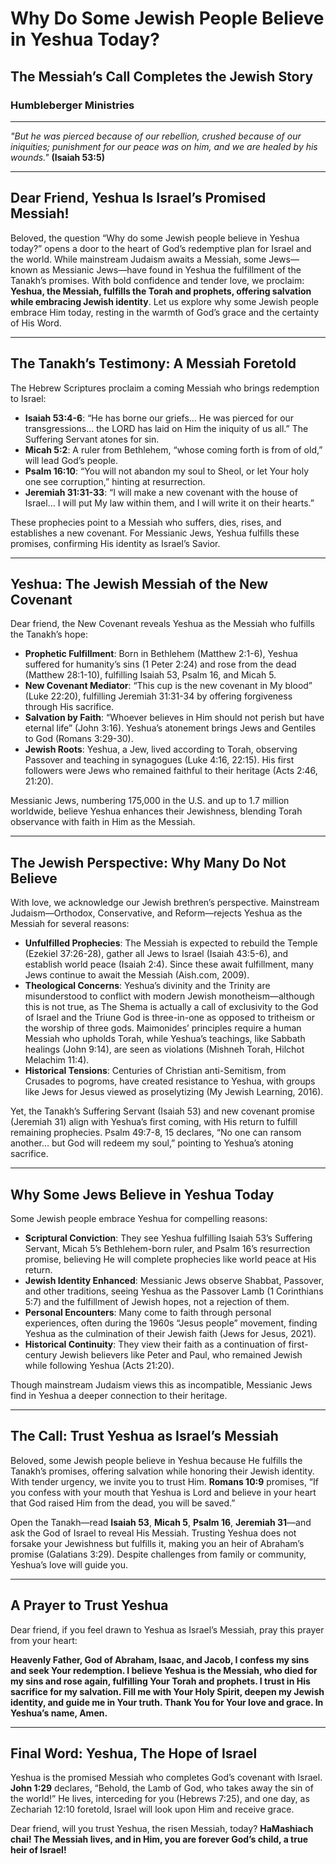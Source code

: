 # Why Do Some Jewish People Believe in Yeshua Today?

## The Messiah’s Call Completes the Jewish Story

### Humbleberger Ministries

---

_"But he was pierced because of our rebellion, crushed because of our iniquities; punishment for our peace was on him, and we are healed by his wounds."_
**(Isaiah 53:5)**

---

## Dear Friend, Yeshua Is Israel’s Promised Messiah!

Beloved, the question “Why do some Jewish people believe in Yeshua today?” opens a door to the heart of God’s redemptive plan for Israel and the world. While mainstream Judaism awaits a Messiah, some Jews—known as Messianic Jews—have found in Yeshua the fulfillment of the Tanakh’s promises. With bold confidence and tender love, we proclaim: **Yeshua, the Messiah, fulfills the Torah and prophets, offering salvation while embracing Jewish identity**. Let us explore why some Jewish people embrace Him today, resting in the warmth of God’s grace and the certainty of His Word.

---

## The Tanakh’s Testimony: A Messiah Foretold

The Hebrew Scriptures proclaim a coming Messiah who brings redemption to Israel:

- **Isaiah 53:4-6**: “He has borne our griefs… He was pierced for our transgressions… the LORD has laid on Him the iniquity of us all.” The Suffering Servant atones for sin.
- **Micah 5:2**: A ruler from Bethlehem, “whose coming forth is from of old,” will lead God’s people.
- **Psalm 16:10**: “You will not abandon my soul to Sheol, or let Your holy one see corruption,” hinting at resurrection.
- **Jeremiah 31:31-33**: “I will make a new covenant with the house of Israel… I will put My law within them, and I will write it on their hearts.”

These prophecies point to a Messiah who suffers, dies, rises, and establishes a new covenant. For Messianic Jews, Yeshua fulfills these promises, confirming His identity as Israel’s Savior.

---

## Yeshua: The Jewish Messiah of the New Covenant

Dear friend, the New Covenant reveals Yeshua as the Messiah who fulfills the Tanakh’s hope:

- **Prophetic Fulfillment**: Born in Bethlehem (Matthew 2:1-6), Yeshua suffered for humanity’s sins (1 Peter 2:24) and rose from the dead (Matthew 28:1-10), fulfilling Isaiah 53, Psalm 16, and Micah 5.
- **New Covenant Mediator**: “This cup is the new covenant in My blood” (Luke 22:20), fulfilling Jeremiah 31:31-34 by offering forgiveness through His sacrifice.
- **Salvation by Faith**: “Whoever believes in Him should not perish but have eternal life” (John 3:16). Yeshua’s atonement brings Jews and Gentiles to God (Romans 3:29-30).
- **Jewish Roots**: Yeshua, a Jew, lived according to Torah, observing Passover and teaching in synagogues (Luke 4:16, 22:15). His first followers were Jews who remained faithful to their heritage (Acts 2:46, 21:20).

Messianic Jews, numbering 175,000 in the U.S. and up to 1.7 million worldwide, believe Yeshua enhances their Jewishness, blending Torah observance with faith in Him as the Messiah.

---

## The Jewish Perspective: Why Many Do Not Believe

With love, we acknowledge our Jewish brethren’s perspective. Mainstream Judaism—Orthodox, Conservative, and Reform—rejects Yeshua as the Messiah for several reasons:

- **Unfulfilled Prophecies**: The Messiah is expected to rebuild the Temple (Ezekiel 37:26-28), gather all Jews to Israel (Isaiah 43:5-6), and establish world peace (Isaiah 2:4). Since these await fulfillment, many Jews continue to await the Messiah (Aish.com, 2009).
- **Theological Concerns**: Yeshua’s divinity and the Trinity are misunderstood to conflict with modern Jewish monotheism—although this is not true, as The Shema is actually a call of exclusivity to the God of Israel and the Triune God is three-in-one as opposed to tritheism or the worship of three gods. Maimonides’ principles require a human Messiah who upholds Torah, while Yeshua’s teachings, like Sabbath healings (John 9:14), are seen as violations (Mishneh Torah, Hilchot Melachim 11:4).
- **Historical Tensions**: Centuries of Christian anti-Semitism, from Crusades to pogroms, have created resistance to Yeshua, with groups like Jews for Jesus viewed as proselytizing (My Jewish Learning, 2016).

Yet, the Tanakh’s Suffering Servant (Isaiah 53) and new covenant promise (Jeremiah 31) align with Yeshua’s first coming, with His return to fulfill remaining prophecies. Psalm 49:7-8, 15 declares, “No one can ransom another… but God will redeem my soul,” pointing to Yeshua’s atoning sacrifice.

---

## Why Some Jews Believe in Yeshua Today

Some Jewish people embrace Yeshua for compelling reasons:

- **Scriptural Conviction**: They see Yeshua fulfilling Isaiah 53’s Suffering Servant, Micah 5’s Bethlehem-born ruler, and Psalm 16’s resurrection promise, believing He will complete prophecies like world peace at His return.
- **Jewish Identity Enhanced**: Messianic Jews observe Shabbat, Passover, and other traditions, seeing Yeshua as the Passover Lamb (1 Corinthians 5:7) and the fulfillment of Jewish hopes, not a rejection of them.
- **Personal Encounters**: Many come to faith through personal experiences, often during the 1960s “Jesus people” movement, finding Yeshua as the culmination of their Jewish faith (Jews for Jesus, 2021).
- **Historical Continuity**: They view their faith as a continuation of first-century Jewish believers like Peter and Paul, who remained Jewish while following Yeshua (Acts 21:20).

Though mainstream Judaism views this as incompatible, Messianic Jews find in Yeshua a deeper connection to their heritage.

---

## The Call: Trust Yeshua as Israel’s Messiah

Beloved, some Jewish people believe in Yeshua because He fulfills the Tanakh’s promises, offering salvation while honoring their Jewish identity. With tender urgency, we invite you to trust Him. **Romans 10:9** promises, “If you confess with your mouth that Yeshua is Lord and believe in your heart that God raised Him from the dead, you will be saved.”

Open the Tanakh—read **Isaiah 53**, **Micah 5**, **Psalm 16**, **Jeremiah 31**—and ask the God of Israel to reveal His Messiah. Trusting Yeshua does not forsake your Jewishness but fulfills it, making you an heir of Abraham’s promise (Galatians 3:29). Despite challenges from family or community, Yeshua’s love will guide you.

---

## A Prayer to Trust Yeshua

Dear friend, if you feel drawn to Yeshua as Israel’s Messiah, pray this prayer from your heart:

**Heavenly Father, God of Abraham, Isaac, and Jacob, I confess my sins and seek Your redemption. I believe Yeshua is the Messiah, who died for my sins and rose again, fulfilling Your Torah and prophets. I trust in His sacrifice for my salvation. Fill me with Your Holy Spirit, deepen my Jewish identity, and guide me in Your truth. Thank You for Your love and grace. In Yeshua’s name, Amen.**

---

## Final Word: Yeshua, The Hope of Israel

Yeshua is the promised Messiah who completes God’s covenant with Israel. **John 1:29** declares, “Behold, the Lamb of God, who takes away the sin of the world!” He lives, interceding for you (Hebrews 7:25), and one day, as Zechariah 12:10 foretold, Israel will look upon Him and receive grace.

Dear friend, will you trust Yeshua, the risen Messiah, today? **HaMashiach chai! The Messiah lives, and in Him, you are forever God’s child, a true heir of Israel!**
